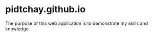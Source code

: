 # pidtchay.github.io

The purpose of this web application is to demonstrate my skills and knowledge.

